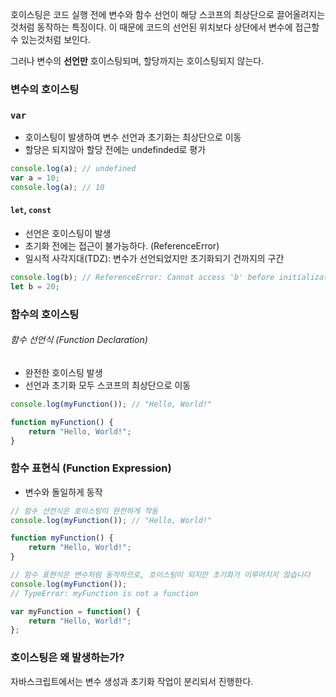 호이스팅은 코드 실행 전에 변수와 함수 선언이 해당 스코프의 최상단으로 끌어올려지는 것처럼 동작하는 특징이다.  이 때문에 코드의 선언된 위치보다 상단에서 변수에 접근할 수 있는것처럼 보인다.

그러나 변수의 **선언만** 호이스팅되며, 할당까지는 호이스팅되지 않는다.

### 변수의 호이스팅

### `var`
- 호이스팅이 발생하여 변수 선언과 초기화는 최상단으로 이동
- 할당은 되지않아 할당 전에는 undefinded로 평가
```typescript
console.log(a); // undefined
var a = 10;
console.log(a); // 10
```

#### `let`, `const`
- 선언은 호이스팅이 발생
- 초기화 전에는 접근이 불가능하다. (ReferenceError)
- 일시적 사각지대(TDZ): 변수가 선언되었지만 초기화되기 건까지의 구간
```typescript
console.log(b); // ReferenceError: Cannot access 'b' before initialization
let b = 20;
```

### 함수의 호이스팅

###### 함수 선언식 (Function Declaration)
- 완전한 호이스팅 발생
- 선언과 초기화 모두 스코프의 최상단으로 이동
```typescript
console.log(myFunction()); // "Hello, World!" 

function myFunction() { 
	return "Hello, World!"; 
} 
```


### 함수 표현식 (Function Expression)
- 변수와 돌일하게 동작

```typescript
// 함수 선언식은 호이스팅이 완전하게 작동 
console.log(myFunction()); // "Hello, World!" 

function myFunction() { 
	return "Hello, World!"; 
} 

// 함수 표현식은 변수처럼 동작하므로, 호이스팅이 되지만 초기화가 이루어지지 않습니다 
console.log(myFunction()); 
// TypeError: myFunction is not a function 

var myFunction = function() { 
	return "Hello, World!"; 
};
```

### 호이스팅은 왜 발생하는가?
자바스크립트에서는 변수 생성과 초기화  작업이 분리되서 진행한다.

